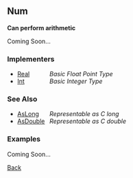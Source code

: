 Num
---
__Can perform arithmetic__

Coming Soon...


### Implementers

* <span style="width:75px; float:left;">[Real](real)</span> _Basic Float Point Type_
* <span style="width:75px; float:left;">[Int](int)</span> _Basic Integer Type_


### See Also

* <span style="width:75px; float:left;">[AsLong](aslong)</span> _Representable as C long_
* <span style="width:75px; float:left;">[AsDouble](asdouble)</span> _Representable as C double_


### Examples

Coming Soon...

[Back](/documentation)
